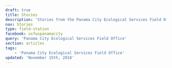 ```yaml
---
draft: true
title: Stories
description: 'Stories from the Panama City Ecological Services Field Office.'
nav: Stories
type: field-station
facebook: usfwspanamacity
query: 'Panama City Ecological Services Field Office'
section: articles
tags:
    - 'Panama City Ecological Services Field Office'
updated: 'November 15th, 2018'
---
```

